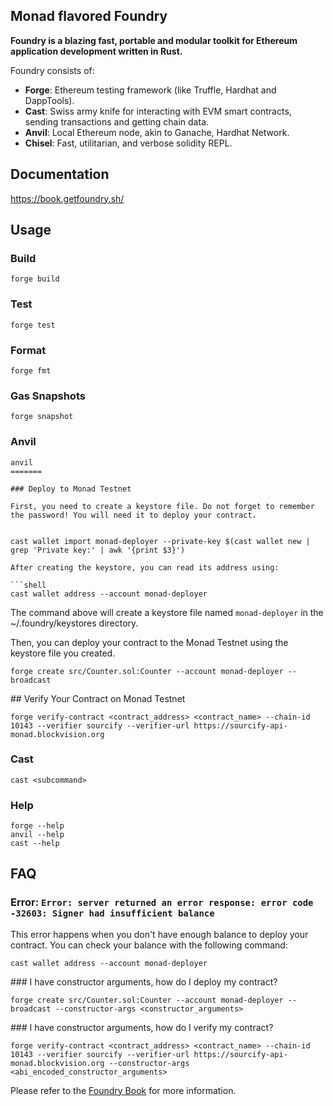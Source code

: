 ## Monad flavored Foundry

**Foundry is a blazing fast, portable and modular toolkit for Ethereum application development written in Rust.**

Foundry consists of:

-   **Forge**: Ethereum testing framework (like Truffle, Hardhat and DappTools).
-   **Cast**: Swiss army knife for interacting with EVM smart contracts, sending transactions and getting chain data.
-   **Anvil**: Local Ethereum node, akin to Ganache, Hardhat Network.
-   **Chisel**: Fast, utilitarian, and verbose solidity REPL.

## Documentation

https://book.getfoundry.sh/

## Usage

### Build

```shell
forge build
```

### Test

```shell
forge test
```

### Format

```shell
forge fmt
```

### Gas Snapshots

```shell
forge snapshot
```

### Anvil

```shell
anvil
=======

### Deploy to Monad Testnet

First, you need to create a keystore file. Do not forget to remember the password! You will need it to deploy your contract.


cast wallet import monad-deployer --private-key $(cast wallet new | grep 'Private key:' | awk '{print $3}')

After creating the keystore, you can read its address using:

```shell
cast wallet address --account monad-deployer
```

The command above will create a keystore file named `monad-deployer` in the ~/.foundry/keystores directory.

Then, you can deploy your contract to the Monad Testnet using the keystore file you created.

```shell
forge create src/Counter.sol:Counter --account monad-deployer --broadcast
```

## Verify Your Contract on Monad Testnet

```shell
forge verify-contract <contract_address> <contract_name> --chain-id 10143 --verifier sourcify --verifier-url https://sourcify-api-monad.blockvision.org 
```

### Cast

```shell
cast <subcommand>
```

### Help

```shell
forge --help
anvil --help
cast --help
```


## FAQ

### Error: `Error: server returned an error response: error code -32603: Signer had insufficient balance`

This error happens when you don't have enough balance to deploy your contract. You can check your balance with the following command:

```shell
cast wallet address --account monad-deployer
```

### I have constructor arguments, how do I deploy my contract?

```shell
forge create src/Counter.sol:Counter --account monad-deployer --broadcast --constructor-args <constructor_arguments>
```

### I have constructor arguments, how do I verify my contract?

```shell
forge verify-contract <contract_address> <contract_name> --chain-id 10143 --verifier sourcify --verifier-url https://sourcify-api-monad.blockvision.org --constructor-args <abi_encoded_constructor_arguments>
```

Please refer to the [Foundry Book](https://book.getfoundry.sh/) for more information.